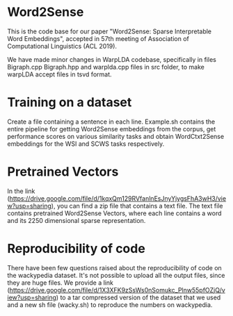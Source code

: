 # Word2Sense
This is the code base for our paper "Word2Sense: Sparse Interpretable Word Embeddings", accepted in 57th meeting of Association of Computational Linguistics (ACL 2019).

We have made minor changes in WarpLDA codebase, specifically in files Bigraph.cpp Bigraph.hpp and warplda.cpp files in src folder, to make warpLDA accept files in tsvd format. 

# Training on a dataset
Create a file containing a sentence in each line. Example.sh contains the entire pipeline for getting Word2Sense embeddings from the corpus, get performance scores on various similarity tasks and obtain WordCtxt2Sense embeddings for the WSI and SCWS tasks respectively.  

# Pretrained Vectors
In the link (https://drive.google.com/file/d/1kqxQm129RVfanlnEsJnyYjygsFhA3wH3/view?usp=sharing), you can find a zip file that contains a text file. The text file contains pretrained Word2Sense Vectors, where each line contains a word and its 2250 dimensional sparse representation.

# Reproducibility of code
There have been few questions raised about the reproducibility of code on the wackypedia dataset. It's not possible to upload all the output files, since they are huge files. We provide a link (https://drive.google.com/file/d/1X3XFK9zSsWs0nSomukc_Plnw55pfOZjQ/view?usp=sharing) to a tar compressed version of the dataset that we used and a new sh file (wacky.sh) to reproduce the numbers on wackypedia. 
